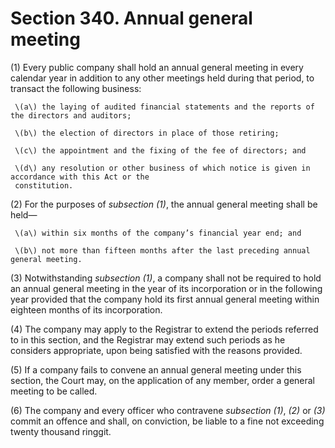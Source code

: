 # Section 340. Annual general meeting

\(1\) Every public company shall hold an annual general meeting in every calendar year in addition to any other meetings held during that period, to transact the following business:

     \(a\) the laying of audited financial statements and the reports of the directors and auditors;

     \(b\) the election of directors in place of those retiring;

     \(c\) the appointment and the fixing of the fee of directors; and

     \(d\) any resolution or other business of which notice is given in accordance with this Act or the  
     constitution.

\(2\) For the purposes of _subsection \(1\)_, the annual general meeting shall be held—

     \(a\) within six months of the company’s financial year end; and

     \(b\) not more than fifteen months after the last preceding annual general meeting.

\(3\) Notwithstanding _subsection \(1\)_, a company shall not be required to hold an annual general meeting in the year of its incorporation or in the following year provided that the company hold its first annual general meeting within eighteen months of its incorporation.

\(4\) The company may apply to the Registrar to extend the periods referred to in this section, and the Registrar may extend such periods as he considers appropriate, upon being satisfied with the reasons provided.

\(5\) If a company fails to convene an annual general meeting under this section, the Court may, on the application of any member, order a general meeting to be called.

\(6\) The company and every officer who contravene _subsection \(1\)_, _\(2\)_ or _\(3\)_ commit an offence and shall, on conviction, be liable to a fine not exceeding twenty thousand ringgit.

